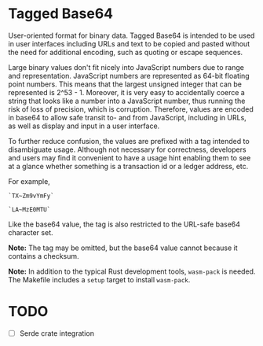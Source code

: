 # Tagged Base64

User-oriented format for binary data. Tagged Base64 is intended to be
used in user interfaces including URLs and text to be copied and
pasted without the need for additional encoding, such as quoting or
escape sequences.

Large binary values don't fit nicely into JavaScript numbers due to
range and representation. JavaScript numbers are represented as 64-bit
floating point numbers. This means that the largest unsigned integer
that can be represented is 2^53 - 1. Moreover, it is very easy to
accidentally coerce a string that looks like a number into a
JavaScript number, thus running the risk of loss of precision, which
is corruption.  Therefore, values are encoded in base64 to allow safe
transit to- and from JavaScript, including in URLs, as well as display
and input in a user interface.

To further reduce confusion, the values are prefixed with a tag
intended to disambiguate usage. Although not necessary for
correctness, developers and users may find it convenient to have a
usage hint enabling them to see at a glance whether something is a
transaction id or a ledger address, etc.

For example,

    `TX~Zm9vYmFy`

    `LA~MzE0MTU`

Like the base64 value, the tag is also restricted to the URL-safe
base64 character set.

**Note:** The tag may be omitted, but the base64 value cannot because it contains a checksum.

**Note:** In addition to the typical Rust development tools, `wasm-pack` is needed. The Makefile includes a `setup` target to install `wasm-pack`.

# TODO

- [ ] Serde crate integration